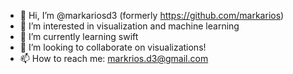- 👋 Hi, I’m @markariosd3 (formerly https://github.com/markarios)
- 👀 I’m interested in visualization and machine learning
- 🌱 I’m currently learning swift
- 💞️ I’m looking to collaborate on visualizations!
- 📫 How to reach me: markrios.d3@gmail.com

<!---
markariosd3/markariosd3 is a ✨ special ✨ repository because its `README.md` (this file) appears on your GitHub profile.
You can click the Preview link to take a look at your changes.
--->
